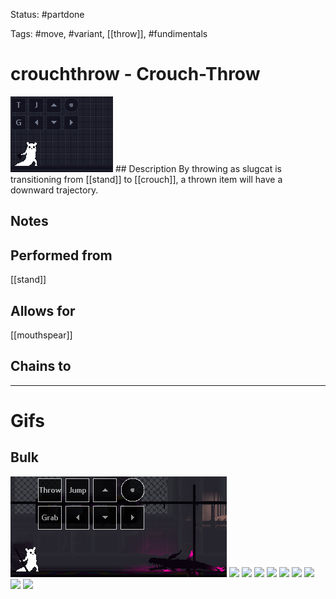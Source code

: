 Status: #partdone

Tags: #move, #variant, [[throw]], #fundimentals

# crouchthrow - Crouch-Throw
<img src=https://raw.githubusercontent.com/LauraHannah44/Rain-World-Movement/main/Files/crouchthrow_header.gif>
## Description
By throwing as slugcat is transitioning from [[stand]] to [[crouch]], a thrown item will have a downward trajectory.

## Notes


## Performed from
[[stand]]

## Allows for
[[mouthspear]]

## Chains to


___
# Gifs
## Bulk
<img src=https://raw.githubusercontent.com/LauraHannah44/Rain-World-Movement/main/Files/crouchthrow_0.gif>
<img src=https://raw.githubusercontent.com/LauraHannah44/Rain-World-Movement/main/Files/crouchthrow_1.gif>
<img src=https://raw.githubusercontent.com/LauraHannah44/Rain-World-Movement/main/Files/crouchthrow_2.gif>
<img src=https://raw.githubusercontent.com/LauraHannah44/Rain-World-Movement/main/Files/crouchthrow_3.gif>
<img src=https://raw.githubusercontent.com/LauraHannah44/Rain-World-Movement/main/Files/crouchthrow_4.gif>
<img src=https://raw.githubusercontent.com/LauraHannah44/Rain-World-Movement/main/Files/crouchthrow_5.gif>
<img src=https://raw.githubusercontent.com/LauraHannah44/Rain-World-Movement/main/Files/crouchthrow_6.gif>
<img src=https://raw.githubusercontent.com/LauraHannah44/Rain-World-Movement/main/Files/crouchthrow_7.gif>
<img src=https://raw.githubusercontent.com/LauraHannah44/Rain-World-Movement/main/Files/crouchthrow_8.gif>
<img src=https://raw.githubusercontent.com/LauraHannah44/Rain-World-Movement/main/Files/crouchthrow_9.gif>